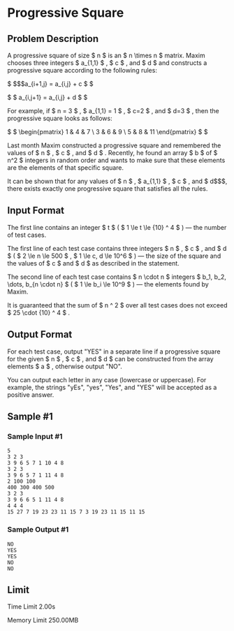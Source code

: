 # Progressive Square

## Problem Description

A progressive square of size $ n $ is an $ n \times n $ matrix. Maxim chooses three integers $ a_{1,1} $ , $ c $ , and $ d $ and constructs a progressive square according to the following rules:

 $ $$$a_{i+1,j} = a_{i,j} + c $ $ </p><p> $ $ a_{i,j+1} = a_{i,j} + d $ $ </p><p>For example, if  $ n = 3 $ ,  $ a\_{1,1} = 1 $ ,  $ c=2 $ , and  $ d=3 $ , then the <span class="tex-font-style-it">progressive square</span> looks as follows:</p><p> $ $  \begin{pmatrix} 1 & 4 & 7 \\ 3 & 6 & 9 \\ 5 & 8 & 11 \end{pmatrix}  $ $ </p><p>Last month Maxim constructed a <span class="tex-font-style-it">progressive square</span> and remembered the values of  $ n $ ,  $ c $ , and  $ d $ . Recently, he found an array  $ b $  of  $ n^2 $  integers in random order and wants to make sure that these elements are the elements of <span class="tex-font-style-bf">that specific</span> square.</p><p>It can be shown that for any values of  $ n $ ,  $ a\_{1,1} $ ,  $ c $ , and  $ d$$$, there exists exactly one progressive square that satisfies all the rules.

## Input Format

The first line contains an integer $ t $ ( $ 1 \le t \le {10} ^ 4 $ ) — the number of test cases.

The first line of each test case contains three integers $ n $ , $ c $ , and $ d $ ( $ 2 \le n \le 500 $ , $ 1 \le c, d \le 10^6 $ ) — the size of the square and the values of $ c $ and $ d $ as described in the statement.

The second line of each test case contains $ n \cdot n $ integers $ b_1, b_2, \dots, b_{n \cdot n} $ ( $ 1 \le b_i \le 10^9 $ ) — the elements found by Maxim.

It is guaranteed that the sum of $ n ^ 2 $ over all test cases does not exceed $ 25 \cdot {10} ^ 4 $ .

## Output Format

For each test case, output "YES" in a separate line if a progressive square for the given $ n $ , $ c $ , and $ d $ can be constructed from the array elements $ a $ , otherwise output "NO".

You can output each letter in any case (lowercase or uppercase). For example, the strings "yEs", "yes", "Yes", and "YES" will be accepted as a positive answer.

## Sample #1

### Sample Input #1

```
5
3 2 3
3 9 6 5 7 1 10 4 8
3 2 3
3 9 6 5 7 1 11 4 8
2 100 100
400 300 400 500
3 2 3
3 9 6 6 5 1 11 4 8
4 4 4
15 27 7 19 23 23 11 15 7 3 19 23 11 15 11 15
```

### Sample Output #1

```
NO
YES
YES
NO
NO
```

## Limit



Time Limit
2.00s

Memory Limit
250.00MB